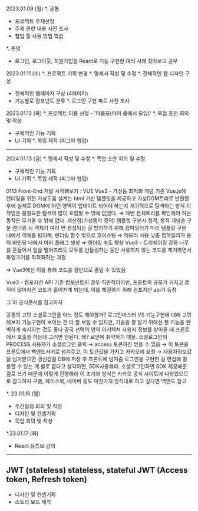 2023.01.09 (월)
*. 공통
- 프로젝트 주제선정
- 주제 관련 내용 사전 조사
- 협업 툴 사용 방법 학습

*. 준영
- 로그인, 로그아웃, 회원가입을 React로 기능 구현한 여러 사례 찾아보고 공부


2023.01.11 (수)
*. 프로젝트 기획 변경
*. 명세서 작성 및 수정
*. 전체적인 웹 디자인 구상
 - 전체적인 웹페이지 구상 (4페이지)
 - 기능별로 컴포넌트 분류
*. 로그인 구현 파트 사전 조사

2023.01.12 (목)
*. 프로젝트 이름 선정 - '마룸모(마이 룸에서 모임)'
*. 목업 초안 회의 및 작성
 - 구체적인 기능 기획
 - UI 기획
*. 목업 제작 (피그마 협업)

---
2024.01.13 (금)
*. 명세서 작성 및 수정
*. 목업 초안 회의 및 수정
 - 구체적인 기능 기획
 - UI 기획
*. 목업 제작 (피그마 협업)

0113 Front-End 개발 시작해보기 : VUE
Vue3 - 가상돔 최적화
개념
기존 Vue.js에 렌더링을 위한 가상도움 설계는 html 기반 템플릿을 제공하고 가상DOM트리로 반환한 후에 실제로 DOM에 어떤 영역이 업데이트 되어야 하는지 재귀적으로 탐색하는 방식
이 작업은 불필요한 탐색이 많이 포함될 수 밖에 없었다. ⇒ 매번 전체트리를 확인해야 하는 동작은 무거울 수 밖에 없다.
개선점(가상돔의 정의)
템플릿 구분시 정적, 동적 개념을 구분
렌더링 시 객체가 여러 번 생성되는 걸 방지하기 위해 컴파일러가 미리 템플릿 구문 내에서 객체를 탐지해, 렌더링 함수 밖으로 호이스팅 ⇒ 메모리 사용 낮춤
컴파일러가 동적 바인딩 내에서 미리 플래그 생성 ⇒ 렌더링 속도 향상
Vue3 - 트리쉐이킹 강화
나무를 흔들어서 잎을 떨어뜨리듯 모두를 번들링하는 동안 사용하지 않는 코드를 제거하면서 파일크기를 최적화하는 과정

⇒ Vue3에선 이를 통해 코드를 절반으로 줄일 수 있었음

Vue3 - 컴포지션 API
기존 컴포넌트의 경우 직관적이지만, 프론트의 규모가 커지고 로직이 많아지면 코드가 흩어지게 되는데, 이를 해결하기 위해 컴포지션 api가 등장

그 외 공식문서를 참고하자 

공통의 고민
소셜로그인을 어느 정도 해야할까?
로그인마스터 VS 기능구현에 대해 고민해보자
기능구현이 보이는 건 더 잘 보일 수 있지만, 기술을 잘 알기 위해선 한 기능을 완벽하게 숙지하는 것도 좋다
결국 선택의 영역
아키텍쳐
사용자 정보를 받아올 때 프론트에서 호출을 하는데 그러면 안된다. 왜?
보안에 취약하기 때문.
소셜로그인의 PROCESS
사용자가 소셜로그인 클릭 → access 토큰까진 받을 수 있음 → 이 토큰을 프론트에서 백엔드서버로 넘겨주고, 이 토큰값을 가지고 카카오에 요청 → 사용자정보값을 넘겨받으면 갱신값을 DB에 저장 후 프론트에 넘겨줌
로그인을 구현한 걸 면접에 활용할 수 있는 게 별로 없다고 생각하면, SDK사용해라.
소셜로그인하면 SDK 제공해준 걸로 쓰기 때문에 이렇게 진행해라
이 초기화 방식은 카카오 공식 사이트에 나와있으므로 참고하자
구글, 페이스북, 네이버 등도 마찬가지
정석대로 하고 싶다면 백엔드 참고


*. 23.01.16 (월)
- 주간일정 회의 및 작성
- 디자인 및 컨셉기획
- 목업 회의 및 작성

*.23.01.17 (화)
- React 유튜브 강의
---
JWT (stateless)
stateless, stateful
JWT (Access token, Refresh token)
---

- 디자인 및 컨셉기획
- 스토리 보드 제작